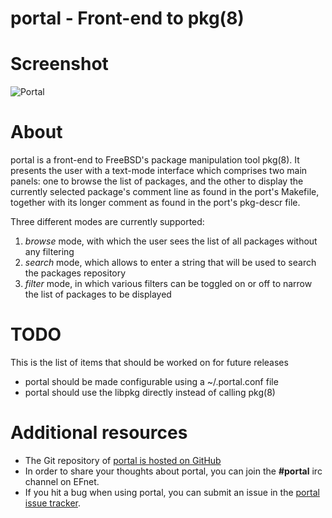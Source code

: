 portal - Front-end to pkg(8)
============================


Screenshot
==========

![Portal](http://0xd0.org/portal.png "Portal")


About
=====

portal is a front-end to FreeBSD's package manipulation tool pkg(8).
It presents the user with a text-mode interface which comprises two
main panels: one to browse the list of packages, and the other to
display the currently selected package's comment line as found in
the port's Makefile, together with its longer comment as found in
the port's pkg-descr file.

Three different modes are currently supported:

1. *browse* mode, with which the user sees the list of all packages
   without any filtering
2. *search* mode, which allows to enter a string that will be used
   to search the packages repository
3. *filter* mode, in which various filters can be toggled on or off
   to narrow the list of packages to be displayed


TODO
====

This is the list of items that should be worked on for future releases

* portal should be made configurable using a ~/.portal.conf file
* portal should use the libpkg directly instead of calling pkg(8)


Additional resources
====================

* The Git repository of [portal is hosted on GitHub][1]
* In order to share your thoughts about portal, you can join the
  __#portal__ irc channel on EFnet.
* If you hit a bug when using portal, you can submit an issue in the
  [portal issue tracker][2].

[1]: https://github.com/culot/portal
[2]: https://github.com/culot/portal/issues
